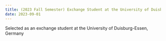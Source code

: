 ```yaml
---
title: (2023 Fall Semester) Exchange Student at the University of Duisburg-Essen, Germany
date: 2023-09-01
---
```


Selected as an exchange student at the University of Duisburg-Essen, Germany

<!--more-->
<!-- I went to Germany as an exchange student to explore European and Western cultures further. At the German university, I took two computer science courses, which allowed me to communicate with my classmates and gain insights into the European IT industry. I also backpacked through 15 countries alone, experiencing various cultures. One memorable experience was walking the Camino de Santiago in Spain, where I felt a warm atmosphere of mutual support and encouragement. This journey made me reflect on my life’s values and goals, and I realized that I wanted to positively impact the world, just as others had helped me along the way. -->